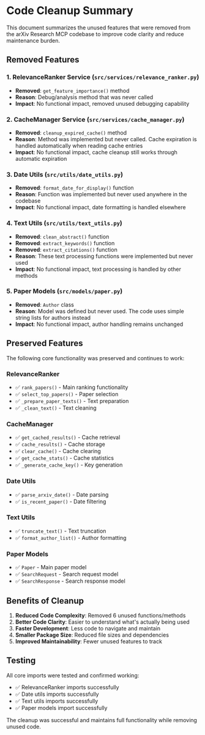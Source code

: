 # Code Cleanup Summary

This document summarizes the unused features that were removed from the arXiv Research MCP codebase to improve code clarity and reduce maintenance burden.

## Removed Features

### 1. RelevanceRanker Service (`src/services/relevance_ranker.py`)
- **Removed**: `get_feature_importance()` method
- **Reason**: Debug/analysis method that was never called
- **Impact**: No functional impact, removed unused debugging capability

### 2. CacheManager Service (`src/services/cache_manager.py`)
- **Removed**: `cleanup_expired_cache()` method
- **Reason**: Method was implemented but never called. Cache expiration is handled automatically when reading cache entries
- **Impact**: No functional impact, cache cleanup still works through automatic expiration

### 3. Date Utils (`src/utils/date_utils.py`)
- **Removed**: `format_date_for_display()` function
- **Reason**: Function was implemented but never used anywhere in the codebase
- **Impact**: No functional impact, date formatting is handled elsewhere

### 4. Text Utils (`src/utils/text_utils.py`)
- **Removed**: `clean_abstract()` function
- **Removed**: `extract_keywords()` function  
- **Removed**: `extract_citations()` function
- **Reason**: These text processing functions were implemented but never used
- **Impact**: No functional impact, text processing is handled by other methods

### 5. Paper Models (`src/models/paper.py`)
- **Removed**: `Author` class
- **Reason**: Model was defined but never used. The code uses simple string lists for authors instead
- **Impact**: No functional impact, author handling remains unchanged

## Preserved Features

The following core functionality was preserved and continues to work:

### RelevanceRanker
- ✅ `rank_papers()` - Main ranking functionality
- ✅ `select_top_papers()` - Paper selection
- ✅ `_prepare_paper_texts()` - Text preparation
- ✅ `_clean_text()` - Text cleaning

### CacheManager
- ✅ `get_cached_results()` - Cache retrieval
- ✅ `cache_results()` - Cache storage
- ✅ `clear_cache()` - Cache clearing
- ✅ `get_cache_stats()` - Cache statistics
- ✅ `_generate_cache_key()` - Key generation

### Date Utils
- ✅ `parse_arxiv_date()` - Date parsing
- ✅ `is_recent_paper()` - Date filtering

### Text Utils
- ✅ `truncate_text()` - Text truncation
- ✅ `format_author_list()` - Author formatting

### Paper Models
- ✅ `Paper` - Main paper model
- ✅ `SearchRequest` - Search request model
- ✅ `SearchResponse` - Search response model

## Benefits of Cleanup

1. **Reduced Code Complexity**: Removed 6 unused functions/methods
2. **Better Code Clarity**: Easier to understand what's actually being used
3. **Faster Development**: Less code to navigate and maintain
4. **Smaller Package Size**: Reduced file sizes and dependencies
5. **Improved Maintainability**: Fewer unused features to track

## Testing

All core imports were tested and confirmed working:
- ✅ RelevanceRanker imports successfully
- ✅ Date utils imports successfully  
- ✅ Text utils imports successfully
- ✅ Paper models import successfully

The cleanup was successful and maintains full functionality while removing unused code. 